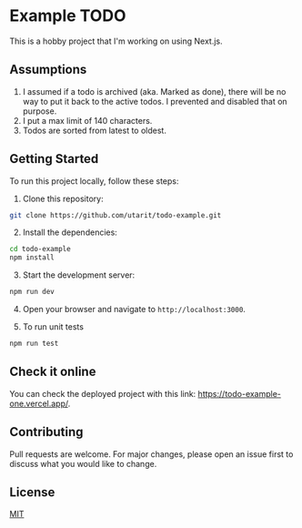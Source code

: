 # Example TODO

This is a hobby project that I'm working on using Next.js.

## Assumptions

1. I assumed if a todo is archived (aka. Marked as done), there will be no way to put it back to the active todos. I prevented and disabled that on purpose.
2. I put a max limit of 140 characters.
3. Todos are sorted from latest to oldest.

## Getting Started

To run this project locally, follow these steps:

1. Clone this repository:

```sh
git clone https://github.com/utarit/todo-example.git
```

2. Install the dependencies:

```sh
cd todo-example
npm install
```

3. Start the development server:

```sh
npm run dev
```

4. Open your browser and navigate to `http://localhost:3000`.

5. To run unit tests

```sh
npm run test
```

## Check it online

You can check the deployed project with this link: https://todo-example-one.vercel.app/.

## Contributing

Pull requests are welcome. For major changes, please open an issue first to discuss what you would like to change.

## License

[MIT](https://choosealicense.com/licenses/mit/)
